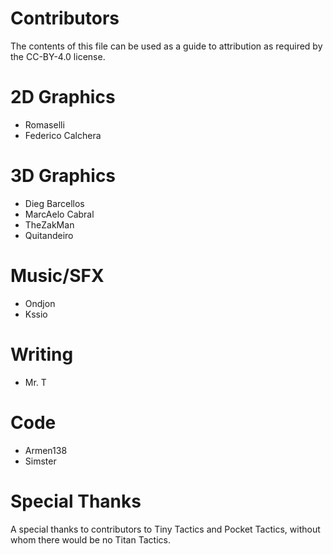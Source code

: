 Contributors
============

The contents of this file can be used as a guide to attribution as required by the CC-BY-4.0 license.

# 2D Graphics

* Romaselli
* Federico Calchera

# 3D Graphics

* Dieg Barcellos
* MarcAelo Cabral
* TheZakMan
* Quitandeiro

# Music/SFX

* Ondjon
* Kssio

# Writing

* Mr. T

# Code

* Armen138
* Simster

# Special Thanks

A special thanks to contributors to Tiny Tactics and Pocket Tactics, without whom there would be no Titan Tactics.



